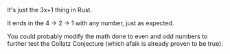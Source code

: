 It's just the 3x+1 thing in Rust.

It ends in the 4 -> 2 -> 1 with any number, just as expected.

You could probably modify the math done to even and odd numbers 
to further test the Collatz Conjecture (which afaik is already
proven to be true).
